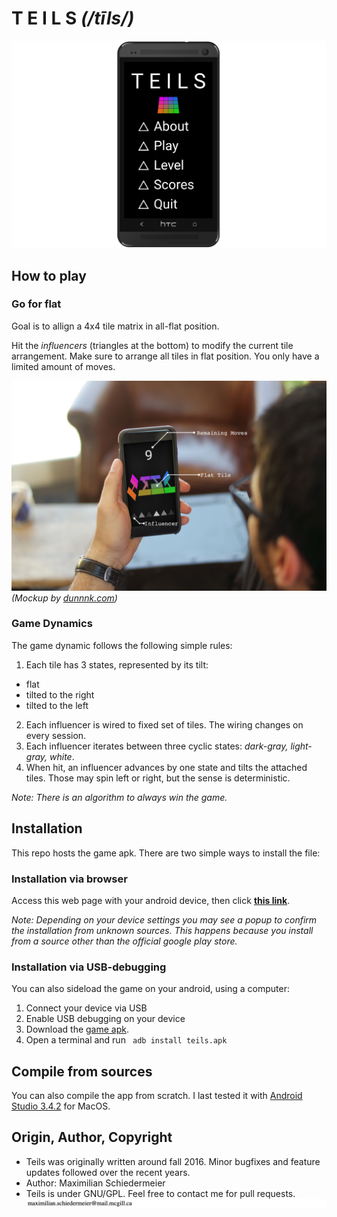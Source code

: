 # T E I L S *(/tīls/)*

![board](doc/menu-c.png)


## How to play

### Go for flat

Goal is to allign a 4x4 tile matrix in all-flat position.  

Hit the *influencers* (triangles at the bottom) to modify the current tile arrangement. Make sure to arrange all tiles in flat position. You only have a limited amount of moves.

![board](doc/playing3-c-exp-notes.png)
*(Mockup by [dunnnk.com](http://dunnnk.com/))*

### Game Dynamics

The game dynamic follows the following simple rules:  

 1. Each tile has 3 states, represented by its tilt:
   * flat
   * tilted to the right
   * tilted to the left  
 2. Each influencer is wired to fixed set of tiles. The wiring changes on every session.
 3. Each influencer iterates between three cyclic states: *dark-gray, light-gray, white*.
 4. When hit, an influencer advances by one state and tilts the attached tiles. Those may spin left or right, but the sense is deterministic.

*Note: There is an algorithm to always win the game.* 

## Installation

This repo hosts the game apk. There are two simple ways to install the file:

### Installation via browser

Access this web page with your android device, then click **[this link](https://github.com/kartoffelquadrat/Teils/blob/master/binary/teils.apk)**.

*Note: Depending on your device settings you may see a popup to confirm the installation from unknown sources. This happens because you install from a source other than the official google play store.*

### Installation via USB-debugging
 
You can also sideload the game on your android, using a computer:

 1. Connect your device via USB
 2. Enable USB debugging on your device
 3. Download the [game apk](https://github.com/kartoffelquadrat/Teils/blob/master/binary/teils.apk).
 4. Open a terminal and run ``` adb install teils.apk```

## Compile from sources

You can also compile the app from scratch. I last tested it with [Android Studio 3.4.2](https://developer.android.com/studio) for MacOS.

## Origin, Author, Copyright

 * Teils was originally written around fall 2016. Minor bugfixes and feature updates followed over the recent years.  
 * Author: Maximilian Schiedermeier
 * Teils is under GNU/GPL. Feel free to contact me for pull requests.  
![email](doc/email.png)

